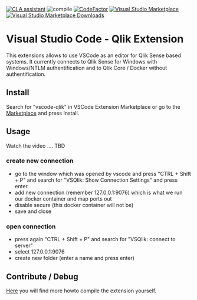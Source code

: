 [![CLA assistant](https://cla-assistant.io/readme/badge/q-masters/vsqlik)](https://cla-assistant.io/q-masters/vsqlik)
![compile](https://github.com/q-masters/vsqlik/workflows/compile/badge.svg)
[![CodeFactor](https://www.codefactor.io/repository/github/q-masters/vsqlik/badge)](https://www.codefactor.io/repository/github/q-masters/vsqlik)
[![Visual Studio Marketplace](https://vsmarketplacebadge.apphb.com/installs-short/q-masters.vscode-qlik.svg)](https://marketplace.visualstudio.com/items?itemName=q-masters.vscode-qlik)
[![Visual Studio Marketplace Downloads](https://vsmarketplacebadge.apphb.com/downloads-short/q-masters.vscode-qlik.svg)](https://vsmarketplacebadge.apphb.com/downloads-short/q-masters.vscode-qlik.svg)


# Visual Studio Code - Qlik Extension

This extensions allows to use VSCode as an editor for Qlik Sense based systems.
It currently connects to Qlik Sense for Windows with Windows/NTLM authentification
and to Qlik Core / Docker without authentification.

## Install

Search for "vscode-qlik" in VSCode Extension Marketplace or go to
the [Marketplace](https://marketplace.visualstudio.com/items?itemName=q-masters.vscode-qlik) and press Install.

## Usage

Watch the video .... TBD

### create new connection

- go to the window which was opened by vscode and press "CTRL + Shift + P" and search for "VSQlik: Show Connection Settings" and press enter.
- add new connection (remember 127.0.0.1:9076) which is what we run our docker container and map ports out
- disable secure (this docker container will not be)
- save and close

### open connection

- press again "CTRL + Shift + P" and search for "VSQlik: connect to server"
- select 127.0.0.1:9076
- create new folder (enter a name and press enter)

## Contribute / Debug

[Here](docs/contribute.md) you will find more howto compile the extension yourself.
